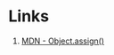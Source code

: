 # Links

1. [MDN - Object.assign()](https://developer.mozilla.org/en-US/docs/Web/JavaScript/Reference/Global_Objects/Object/assign)
